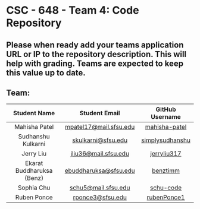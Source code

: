 # CSC - 648 - Team 4: Code Repository

## Please when ready add your teams application URL or IP to the repository description. This will help with grading. Teams are expected to keep this value up to date.

## Team:

| Student Name | Student Email | GitHub Username |
|    :---:     |     :---:     |     :---:       |
| Mahisha Patel|mpatel17@mail.sfsu.edu|[mahisha-patel](https://github.com/mahisha-patel)|
| Sudhanshu Kulkarni|skulkarni@sfsu.edu|[simplysudhanshu](https://github.com/simplysudhanshu)|
| Jerry Liu|jliu36@mail.sfsu.edu|[jerryliu317](https://github.com/jerryliu317)|
| Ekarat Buddharuksa (Benz)|ebuddharuksa@sfsu.edu|[benztimm](https://github.com/benztimm)|
| Sophia Chu|schu5@mail.sfsu.edu |[schu-code](https://github.com/schu-code)|
| Ruben Ponce|rponce3@sfsu.edu|[rubenPonce1](https://github.com/rubenPonce1)|
